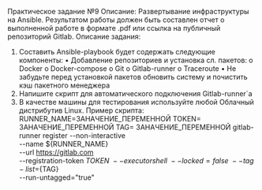 Практическое задание №9
Описание: Развертывание инфраструктуры на Ansible.
Результатом работы должен быть составлен отчет о выполненной работе в
формате .pdf или ссылка на публичный репозиторий Gitlab.
Описание задания:
1. Составить Ansible-playbook будет содержать следующие компоненты:
• Добавление репозиториев и установка сл. пакетов:
o Docker
o Docker-compose
o Git
o Gitlab-runner
o Traceroute
• Не забудьте перед установкой пакетов обновить систему и
почистить кэш пакетного менеджера
2. Напишите скрипт для автоматического подключения Gitlab-runner`а
3. В качестве машины для тестирования используйте любой Облачный
дистрибутив Linux.
Пример скрипта:
RUNNER_NAME=ЗАНАЧЕНИЕ_ПЕРЕМЕННОЙ
TOKEN= ЗАНАЧЕНИЕ_ПЕРЕМЕННОЙ
TAG= ЗАНАЧЕНИЕ_ПЕРЕМЕННОЙ
gitlab-runner register --non-interactive \
--name ${RUNNER_NAME} \
--url https://gitlab.com \
--registration-token ${TOKEN} \
--executor shell \
--locked=false \
--tag-list=${TAG} \
--run-untagged="true"
